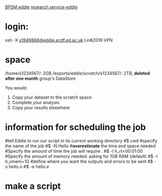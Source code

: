 [BPSM eddie](http://129.215.170.35/07_Using_Eddie.html)
[research service-eddie](https://www.wiki.ed.ac.uk/display/ResearchServices/Anaconda)

# login:
ssh -X s1949868@eddie.ecdf.ed.ac.uk
Lin&2019
VPN
# space
/home/s1234567/: 2GB
/exports/eddie/scratch/s1234567/: 2TB, **deleted after one month**
group's DataStore

You would:
1.  Copy your dataset to the scratch space
2.  Complete your analysis
3.  Copy your results elsewhere
# information for scheduling the job
#tell Eddie to run our script in its current working directory
#$ cwd
#specify the name of the job
#$ -N Hello
#**overestimate** the time and space needed
#Specify the amount of time the job will require .
#$ -l h_rt=00:01:00
#Specify the amount of memory needed: asking for 1GB RAM (default)
#$ -l h_vmem=1G
#define where you want the outputs and errors to be sent
#$ -o hello.o
#$ -e hello.e

# make a script

<!--stackedit_data:
eyJoaXN0b3J5IjpbNzI5ODc0NDI4LDE3MDAyMDM2NjgsODU1ND
kwMDcsLTE1NTc2NTUwNDMsNTU1MzEzMjExLDMwMzEyNjg3Niwt
MTM3NTM3MTIzNCwtNTM3NzM5MTQ1LC0xMzI3Njg4MjgyLDcwMj
AwMTIzMCwzNjk1NjAwNTBdfQ==
-->